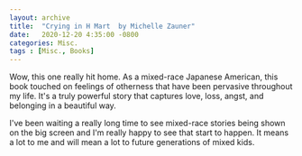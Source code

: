 ```yaml
---
layout: archive
title:  "Crying in H Mart  by Michelle Zauner"
date:   2020-12-20 4:35:00 -0800
categories: Misc.
tags : [Misc., Books]
---
```


Wow, this one really hit home. As a mixed-race Japanese American, this book touched on feelings of otherness that have been pervasive throughout my life. It's a truly powerful story that captures love, loss, angst, and belonging in a beautiful way. 

I've been waiting a really long time to see mixed-race stories being shown on the big screen and I'm really happy to see that start to happen. It means a lot to me and will mean a lot to future generations of mixed kids. 